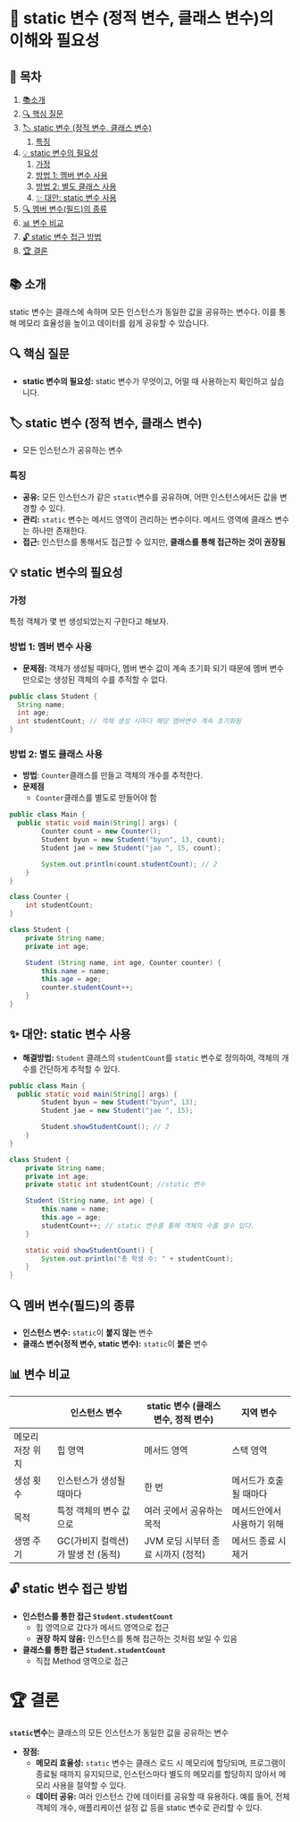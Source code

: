 # 📖 static 변수 (정적 변수, 클래스 변수)의 이해와 필요성

## 📑 목차
1. [📚소개](#-소개)
2. [🔍 핵심 질문](#-핵심-질문)
3. [🏷️ static 변수 (정적 변수, 클래스 변수)](#-static-변수-정적-변수-클래스-변수)
   1. [특징](#특징)
4. [💡 static 변수의 필요성](#-static-변수의-필요성)
   1. [가정](#가정)
   2. [방법 1: 멤버 변수 사용](#방법-1-멤버-변수-사용)
   3. [방법 2: 별도 클래스 사용](#방법-2-별도-클래스-사용)
   4. [✨ 대안: static 변수 사용](#-대안-static-변수-사용)
5. [🔍 멤버 변수(필드)의 종류](#-멤버-변수필드의-종류)
6. [📊 변수 비교](#-변수-비교)
7. [🔓 static 변수 접근 방법](#-static-변수-접근-방법)
8. [🏆 결론](#-결론)

## 📚 소개
static 변수는 클래스에 속하며 모든 인스턴스가 동일한 값을 공유하는 변수다. 이를 통해 메모리 효율성을 높이고 데이터를 쉽게 공유할 수 있습니다.

## 🔍 핵심 질문
* **static 변수의 필요성:** static 변수가 무엇이고, 어떨 때 사용하는지 확인하고 싶습니다.

## 🏷️ static 변수 (정적 변수, 클래스 변수)

- 모든 인스턴스가 공유하는 변수

### 특징

- **공유:** 모든 인스턴스가 같은 `static`변수를 공유하며, 어떤 인스턴스에서든 값을 변경할 수 있다.
- **관리:** `static` 변수는 메서드 영역이 관리하는 변수이다. 메서드 영역에 클래스 변수는 하나만 존재한다.
- **접근:** 인스턴스를 통해서도 접근할 수 있지만, **클래스를 통해 접근하는 것이 권장됨**

## 💡 static 변수의 필요성

### 가정
특정 객체가 몇 번 생성되었는지 구한다고 해보자.

### 방법 1: 멤**버 변수 사용**

- **문제점:** 객체가 생성될 때마다, 멤버 변수 값이 계속 초기화 되기 때문에 멤버 변수만으로는 생성된 객체의 수를 추적할 수 없다.

```java
public class Student {
  String name;
  int age;
  int studentCount; // 객체 생성 시마다 해당 멤버변수 계속 초기화됨
}
```

### 방법 2: 별도 **클래스 사용**

- **방법**: `Counter`클래스를 만들고 객체의 개수를 추적한다.
- **문제점**
  - `Counter`클래스를 별도로 만들어야 함



```java
public class Main {
  public static void main(String[] args) {
        Counter count = new Counter();
        Student byun = new Student("byun", 13, count);
        Student jae = new Student("jae ", 15, count);

        System.out.println(count.studentCount); // 2 
    }
}

class Counter {
    int studentCount;
}

class Student {
    private String name;
    private int age;

    Student (String name, int age, Counter counter) {
        this.name = name;
        this.age = age;
        counter.studentCount++;
    }
}
```
## ✨ 대안: **static 변수 사용**

- **해결방법:** `Student` 클래스의 `studentCount`를 `static` 변수로 정의하여, 객체의 개수를 간단하게 추적할 수 있다.


```java
public class Main {
  public static void main(String[] args) {
        Student byun = new Student("byun", 13);
        Student jae = new Student("jae ", 15);

        Student.showStudentCount(); // 2
    }
}

class Student {
    private String name;
    private int age;
    private static int studentCount; //static 변수

    Student (String name, int age) {
        this.name = name;
        this.age = age;
        studentCount++; // static 변수를 통해 객체의 수를 셀수 있다.
    }

    static void showStudentCount() {
        System.out.println("총 학생 수: " + studentCount);
    }
}
```

## 🔍 멤버 변수(필드)의 종류

- **인스턴스 변수:** `static`이 **붙지 않는** 변수
- **클래스 변수(정적 변수, static 변수):** `static`이 **붙은** 변수

## 📊 변수 비교

|  | 인스턴스 변수 | static 변수 (클래스 변수, 정적 변수) | 지역 변수 |
| --- | --- | --- | --- |
| 메모리 저장 위치 | 힙 영역 | 메서드 영역 | 스택 영역 |
| 생성 횟수 | 인스턴스가 생성될 때마다 | 한 번 | 메서드가 호출될 때마다 |
| 목적 | 특정 객체의 변수 값으로 | 여러 곳에서 공유하는 목적 | 메서드안에서 사용하기 위해 |
| 생명 주기 | GC(가비지 컬렉션)가 발생 전 (동적) | JVM 로딩 시부터 종료 시까지 (정적) | 메서드 종료 시 제거 |

## 🔓 static 변수 접근 방법

- **인스턴스를 통한 접근 `Student.studentCount`**
  - 힙 영역으로 갔다가 메서드 영역으로 접근
  - **권장 하지 않음:** 인스턴스를 통해 접근하는 것처럼 보일 수 있음
- **클래스를 통한 접근 `Student.studentCount`**
  - 직접 Method 영역으로 접근


# 🏆 결론

**`static`변수**는 클래스의 모든 인스턴스가 동일한 값을 공유하는 변수

- **장점:**
    - **메모리 효율성:** `static` 변수는 클래스 로드 시 메모리에 할당되며, 프로그램이 종료될 때까지 유지되므로, 인스턴스마다 별도의 메모리를 할당하지 않아서 메모리 사용을 절약할 수 있다.
    - **데이터 공유:** 여러 인스턴스 간에 데이터를 공유할 때 유용하다. 예를 들어, 전체 객체의 개수, 애플리케이션 설정 값 등을 static 변수로 관리할 수 있다.